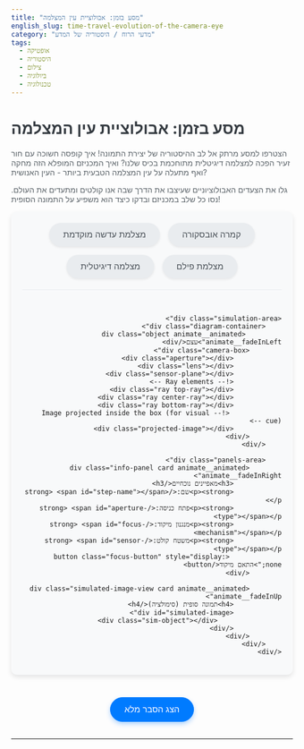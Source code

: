 ```yaml
---
title: "מסע בזמן: אבולוציית עין המצלמה"
english_slug: time-travel-evolution-of-the-camera-eye
category: "מדעי הרוח / היסטוריה של המדע"
tags:
  - אופטיקה
  - היסטוריה
  - צילום
  - ביולוגיה
  - טכנולוגיה
---
```

# מסע בזמן: אבולוציית עין המצלמה

הצטרפו למסע מרתק אל לב ההיסטוריה של יצירת התמונה! איך קופסה חשוכה עם חור זעיר הפכה למצלמה דיגיטלית מתוחכמת בכיס שלנו? ואיך המכניזם המופלא הזה מחקה ואף מתעלה על עין המצלמה הטבעית ביותר - העין האנושית?

גלו את הצעדים האבולוציוניים שעיצבו את הדרך שבה אנו קולטים ומתעדים את העולם. נסו כל שלב במכניזם ובדקו כיצד הוא משפיע על התמונה הסופית!

<div class="app-container">
    <div class="controls">
        <button data-step="0" class="step-button">קמרה אובסקורה</button>
        <button data-step="1" class="step-button">מצלמת עדשה מוקדמת</button>
        <button data-step="2" class="step-button">מצלמת פילם</button>
        <button data-step="3" class="step-button">מצלמה דיגיטלית</button>
    </div>

    <div class="simulation-area">
        <div class="diagram-container">
             <div class="object animate__animated animate__fadeInLeft">עצם</div>
            <div class="camera-box">
                <div class="aperture"></div>
                <div class="lens"></div>
                <div class="sensor-plane"></div>
                <!-- Ray elements -->
                <div class="ray top-ray"></div>
                <div class="ray center-ray"></div>
                <div class="ray bottom-ray"></div>
                 <!-- Image projected inside the box (for visual cue) -->
                <div class="projected-image"></div>
            </div>
        </div>

        <div class="panels-area">
            <div class="info-panel card animate__animated animate__fadeInRight">
                <h3>מאפיינים נוכחיים</h3>
                <p><strong>שם:</strong> <span id="step-name"></span></p>
                <p><strong>פתח כניסה:</strong> <span id="aperture-type"></span></p>
                <p><strong>מנגנון מיקוד:</strong> <span id="focus-mechanism"></span></p>
                <p><strong>משטח קולט:</strong> <span id="sensor-type"></span></p>
                 <button class="focus-button" style="display: none;">התאם מיקוד</button>
            </div>

            <div class="simulated-image-view card animate__animated animate__fadeInUp">
                <h4>תמונה סופית (סימולציה)</h4>
                <div id="simulated-image">
                    <div class="sim-object"></div>
                </div>
            </div>
        </div>
    </div>
</div>

<style>
     /* Add basic animation library reference if allowed, otherwise skip */
    /* @import url('https://cdnjs.cloudflare.com/ajax/libs/animate.css/4.1.1/animate.min.css'); */


    .app-container {
        direction: rtl;
        font-family: 'Segoe UI', Tahoma, Geneva, Verdana, sans-serif;
        display: flex;
        flex-direction: column;
        gap: 30px;
        margin-bottom: 40px;
        background-color: #f8f9fa; /* Light background */
        padding: 20px;
        border-radius: 10px;
        box-shadow: 0 4px 8px rgba(0, 0, 0, 0.1);
        overflow: hidden; /* Ensure animations stay within bounds */
    }

    h1, h2, h3, h4 {
        color: #343a40; /* Dark grey headings */
    }

    p {
        color: #5a6268; /* Slightly lighter text */
    }

    .controls {
        display: flex;
        justify-content: center;
        gap: 15px;
        flex-wrap: wrap;
        padding-bottom: 20px;
        border-bottom: 1px solid #e9ecef;
    }

    .step-button {
        padding: 12px 25px;
        font-size: 1.1em;
        cursor: pointer;
        border: none;
        background-color: #e9ecef; /* Light grey */
        color: #495057; /* Dark grey text */
        border-radius: 25px; /* Pill shape */
        transition: all 0.3s ease;
        box-shadow: 0 2px 4px rgba(0, 0, 0, 0.08);
    }

    .step-button:hover {
        background-color: #dee2e6;
        transform: translateY(-2px);
    }

    .step-button.active {
        background-color: #007bff; /* Primary blue */
        color: white;
        box-shadow: 0 4px 8px rgba(0, 123, 255, 0.3);
        transform: translateY(-1px);
    }

     .step-button:active {
         transform: translateY(0);
         box-shadow: 0 2px 4px rgba(0, 123, 255, 0.3);
     }

    .simulation-area {
        display: flex;
        flex-direction: column; /* Stack diagram and panels on small screens */
        gap: 30px;
    }

    .diagram-container {
        display: flex;
        align-items: center;
        justify-content: center;
        gap: 20px; /* Increased gap */
        min-height: 200px; /* Increased height */
        position: relative;
        padding: 20px; /* Add padding */
        background-color: #ffffff; /* White background for diagram */
        border-radius: 8px;
        box-shadow: inset 0 0 10px rgba(0,0,0,0.05); /* Inner shadow */
         overflow: hidden; /* Keep rays inside */
    }

    .object {
        width: 60px; /* Slightly larger object */
        height: 100px;
        background: linear-gradient(to bottom, #e74c3c, #c0392b); /* Gradient */
        color: white;
        font-weight: bold;
        display: flex;
        align-items: center;
        justify-content: center;
        flex-shrink: 0;
        border-radius: 8px;
        box-shadow: 0 4px 6px rgba(0,0,0,0.1);
        position: relative; /* For animation */
    }


    .camera-box {
        width: 250px; /* Wider box */
        height: 120px; /* Taller box */
        border: 3px solid #343a40; /* Darker border */
        background-color: #495057; /* Dark grey camera body */
        position: relative;
        display: flex;
        align-items: center;
        padding: 0 15px; /* More padding */
        box-sizing: border-box;
        border-radius: 8px;
         overflow: hidden; /* Crucial for ray drawing */
         transform-style: preserve-3d; /* For potential 3D hints */
    }

    .aperture, .lens, .sensor-plane {
         position: absolute;
         top: 50%;
         transform: translateY(-50%);
         transition: all 0.5s ease-in-out; /* Smooth transitions for components */
    }


    .aperture {
        width: 8px; /* Base size */
        height: 8px;
        background-color: white; /* Light appears to pass through */
        border-radius: 50%;
        left: 10px; /* Closer to front edge */
         z-index: 2; /* Above rays */
    }

    .lens {
        width: 30px; /* Wider lens */
        height: 80px; /* Taller lens */
        background: linear-gradient(to right, rgba(173, 216, 230, 0.8), rgba(0, 123, 255, 0.6)); /* Gradient blue */
        border: 1px solid #007bff;
        border-radius: 8px;
        left: 10px; /* Default position */
        display: none; /* Hidden by default */
        z-index: 1; /* Below aperture/sensor visual cues */
        box-shadow: 0 0 10px rgba(0, 123, 255, 0.5);
    }

    .sensor-plane {
        width: 15px; /* Wider sensor */
        height: 90px; /* Taller sensor */
        background-color: #ced4da; /* Light grey default */
        border: 2px dashed #6c757d; /* Dashed border */
        right: 10px; /* At the back */
        z-index: 1;
    }

    /* Ray Styling - Using Divs for easier positioning/animation */
    .ray {
        position: absolute;
        height: 2px; /* Thin line */
        background: linear-gradient(to right, rgba(255, 255, 0, 0.8), rgba(255, 255, 0, 0)); /* Yellow light effect */
        transform-origin: left center; /* Rotate from the start point */
        z-index: 0; /* Below camera components */
        pointer-events: none; /* Don't interfere with clicks */
         transition: all 0.5s ease-in-out; /* Animate ray movement/rotation */
    }

    .ray.top-ray { top: 50%; left: 0; } /* Base position */
    .ray.center-ray { top: 50%; left: 0; background: rgba(255, 255, 255, 0.5); /* White for center ray */ }
    .ray.bottom-ray { top: 50%; left: 0; }


    /* Projected Image inside Camera (optional visual aid) */
    .projected-image {
         position: absolute;
         right: 10px; /* Near the sensor */
         top: 50%;
         width: 30px; /* Smaller visual cue */
         height: 50px;
         background-color: rgba(231, 76, 60, 0.5); /* Semi-transparent red */
         transform: translateY(-50%) rotateZ(180deg); /* Always inverted inside */
         opacity: 0.3; /* Subtle */
         transition: all 0.5s ease-in-out;
         display: none; /* Shown when image forms */
    }


     /* --- Step Specific Styles --- */

    /* Step 0: Camera Obscura */
    .camera-box[data-step="0"] .aperture {
        width: 5px; height: 5px; /* Tiny hole */
        background-color: #ffffff;
        left: 15px;
         display: block;
    }
    .camera-box[data-step="0"] .lens { display: none; }
    .camera-box[data-step="0"] .sensor-plane { background-color: #e9ecef; border: 2px dashed #adb5bd; width: 15px; } /* Screen/surface */
     .camera-box[data-step="0"] .projected-image { display: block; } /* Show inner image */

    /* Step 1: Early Lens Camera */
    .camera-box[data-step="1"] .aperture { display: none; } /* Lens acts as aperture */
    .camera-box[data-step="1"] .lens {
        display: block;
        left: 10px; /* At the front */
        width: 30px; height: 80px;
    }
    .camera-box[data-step="1"] .sensor-plane { background-color: #e9ecef; border: 2px dashed #adb5bd; width: 15px; } /* Screen/surface, maybe adjustable position */
     .camera-box[data-step="1"] .projected-image { display: block; } /* Show inner image */

    /* Step 2: Film Camera */
    .camera-box[data-step="2"] .aperture { display: none; }
    .camera-box[data-step="2"] .lens { display: block; left: 10px; width: 30px; height: 80px;}
    .camera-box[data-step="2"] .sensor-plane { background-color: #6f42c1; border: none; width: 15px; } /* Purple for Film */
     .camera-box[data-step="2"] .projected-image { display: block; } /* Show inner image */

    /* Step 3: Digital Camera */
    .camera-box[data-step="3"] .aperture { display: none; }
    .camera-box[data-step="3"] .lens { display: block; left: 10px; width: 30px; height: 80px;}
    .camera-box[data-step="3"] .sensor-plane { background-color: #28a745; border: none; width: 15px; } /* Green for Digital Sensor */
     .camera-box[data-step="3"] .projected-image { display: block; } /* Show inner image */


    /* --- Panels Area --- */
    .panels-area {
        display: flex;
        flex-direction: row; /* Side-by-side on wider screens */
        gap: 20px;
         flex-wrap: wrap; /* Wrap on smaller screens */
         justify-content: center; /* Center panels when wrapped */
    }

    .card {
        background-color: #ffffff;
        border-radius: 8px;
        padding: 20px;
        box-shadow: 0 2px 6px rgba(0, 0, 0, 0.08);
         flex-grow: 1; /* Allow cards to grow */
         flex-basis: 0; /* Base size for flex growth */
         min-width: 250px; /* Minimum width before wrapping */
    }

    .info-panel {
        display: flex;
        flex-direction: column;
        gap: 10px;
    }

     .info-panel p {
        margin: 0;
        font-size: 0.95em;
        line-height: 1.5;
    }

    .info-panel strong {
        color: #007bff; /* Highlight info titles */
    }

    .focus-button {
        margin-top: 15px;
        padding: 10px 15px;
        font-size: 0.95em;
        cursor: pointer;
        border: none;
        background-color: #ffc107; /* Warning yellow */
        color: #343a40;
        border-radius: 5px;
        transition: background-color 0.3s ease;
        align-self: flex-start; /* Align button left */
    }

    .focus-button:hover {
        background-color: #ffda6a;
    }

    .simulated-image-view {
         display: flex;
         flex-direction: column;
         align-items: center; /* Center image and title */
    }

    #simulated-image {
        width: 180px; /* Size of the simulated output */
        height: 240px; /* Maintain aspect ratio relative to object */
        margin-top: 10px;
        border: 2px solid #343a40; /* Dark border like a screen */
        background-color: #212529; /* Dark screen background */
        position: relative;
        overflow: hidden;
        border-radius: 5px;
        box-shadow: inset 0 0 10px rgba(0,0,0,0.5); /* Inner shadow */
        transition: all 0.6s ease-in-out; /* Smooth transition for image state */
    }

    #simulated-image .sim-object {
        width: 60px; /* Matches object size */
        height: 100px;
        background: linear-gradient(to bottom, #e74c3c, #c0392b); /* Matches object gradient */
        position: absolute;
        /* Initial state (Camera Obscura / Film) - Inverted, blurry, dim */
        bottom: 50%; /* Default to inverted */
        left: 50%;
        transform: translate(-50%, 50%); /* Center while maintaining inversion */
        filter: blur(8px) brightness(40%); /* Default blurry and dim */
        opacity: 0.8;
        transition: all 0.6s ease-in-out; /* Animate position, blur, opacity */
        will-change: transform, filter, opacity; /* Optimize animation */
    }

     /* --- Simulated Image Styling per step --- */

    #simulated-image[data-step="0"] .sim-object {
         bottom: 50%; left: 50%;
         transform: translate(-50%, 50%) scaleY(-1); /* Explicitly scaleY(-1) for clarity */
         filter: blur(8px) brightness(40%); /* Dim and blurry */
         opacity: 0.8;
    }

    #simulated-image[data-step="1"] .sim-object,
    #simulated-image[data-step="2"] .sim-object {
        /* Lens/Film - Inverted, Sharper, Brighter (when focused) */
         bottom: 50%; left: 50%;
         transform: translate(-50%, 50%) scaleY(-1); /* Still inverted */
         filter: blur(0px) brightness(100%); /* Assume focused state via JS/CSS class */
         opacity: 1;
    }

    #simulated-image[data-step="3"] .sim-object {
        /* Digital - Upright, Sharp, Full Brightness */
         top: 50%; left: 50%;
         transform: translate(-50%, -50%) scaleY(1); /* Upright */
         filter: blur(0px) brightness(100%);
         opacity: 1;
         /* Simulate color: Maybe add a border or subtle text? */
         box-shadow: 0 0 15px rgba(40, 167, 69, 0.8); /* Hint of green digital */
    }

    /* --- Focus Simulation State --- */
    #simulated-image.is-blurry .sim-object {
         filter: blur(8px) brightness(100%); /* Blurry but bright (lens) */
         /* Optional: change position slightly to show focus plane mismatch */
         /* transform: translate(-50%, 50%) scaleY(-1) scale(0.9); */
    }


    .explanation-button {
        display: block;
        width: fit-content;
        margin: 30px auto;
        padding: 12px 25px;
        font-size: 1.1em;
        cursor: pointer;
        border: 1px solid #007bff;
        background-color: #007bff;
        color: white;
        border-radius: 25px;
        transition: background-color 0.3s ease, transform 0.3s ease;
         box-shadow: 0 4px 8px rgba(0, 123, 255, 0.3);
    }
     .explanation-button:hover {
         background-color: #0056b3;
         transform: translateY(-2px);
     }
     .explanation-button:active {
         transform: translateY(0);
     }

    .explanation {
        border-top: 1px solid #ced4da;
        margin-top: 40px;
        padding-top: 30px;
        display: none; /* Hidden by default */
        background-color: #e9ecef; /* Light grey background */
        padding: 20px;
        border-radius: 8px;
    }

    .explanation h2, .explanation h3 {
        color: #343a40;
        margin-top: 25px;
        margin-bottom: 12px;
        border-bottom: 1px solid #adb5bd; /* Subtle separator */
        padding-bottom: 5px;
    }

    .explanation p {
        line-height: 1.7;
        margin-bottom: 15px;
        color: #5a6268;
    }

    .explanation ul {
        margin-bottom: 15px;
        padding-right: 20px; /* Indent lists */
    }

    .explanation ul li {
        margin-bottom: 8px;
        line-height: 1.6;
         color: #5a6268;
    }

    .explanation ul li strong {
        color: #007bff; /* Highlight key terms in explanation */
    }

    /* --- Responsive Adjustments --- */
    @media (min-width: 768px) {
        .simulation-area {
            flex-direction: row; /* Side-by-side on larger screens */
            align-items: flex-start; /* Align items to the top */
        }
         .diagram-container {
             flex-basis: 60%; /* Diagram takes more space */
             flex-grow: 0;
             min-height: 300px; /* Taller diagram */
         }
         .panels-area {
             flex-direction: column; /* Stack panels */
             flex-basis: 40%; /* Panels take less space */
             flex-grow: 0;
         }
         .card {
             flex-basis: auto; /* Remove base size when stacked */
         }
          .info-panel {
              min-height: 200px; /* Give info panel some height */
          }
           #simulated-image-view {
               align-items: center; /* Ensure simulated image is centered vertically */
           }
    }


</style>

<button class="explanation-button">הצג הסבר מלא</button>

<div class="explanation">
    <h2>הסבר: מסע בזמן - אבולוציית עין המצלמה</h2>

    <h3>מהי מערכת 'עין מצלמה'?</h3>
    <p>בבסיסה, מערכת 'עין מצלמה' היא מכשיר פלאי המאסף אור מהעולם סביבנו, מעבד אותו ליצירת דמות של העצמים, ורושם או קולט את הדמות הזו. זה יכול להיות פלא טבעי כמו העין שלכם, או פלא טכנולוגי כמו מצלמת הטלפון הנייד. העיקרון המרכזי הוא שליטה באור כדי ליצור תמונה ברורה.</p>

    <h3>עיקרון הקמרה אובסקורה: הקסם של הקופסה החשוכה והחור הזעיר</h3>
    <p>המצלמה האובסקורה (בלטינית: "חדר חשוך") היא הדוגמה הפשוטה ביותר. דמיינו חדר אטום לחלוטין, עם חור קטן בקיר אחד. אור מעצמים מחוץ לחדר חודר דרך החור הזה ומקרין תמונה של העולם החיצון על הקיר הנגדי - אבל הפוכה לחלוטין!</p>
    <ul>
        <li><strong>איך נוצרת הדמות?</strong> קרני האור מכל נקודה על העצם החיצוני מתפשטות לכל עבר. רק הקרניים המצליחות לעבור דרך החור הצר ממשיכות פנימה. כשהן מגיעות לקיר הנגדי, הן יוצרות נקודה אחת שתואמת לנקודה המקורית על העצם. הקרניים מחלקו העליון של העצם עוברות דרך החור ופוגעות בחלק התחתון של הקיר הפנימי, ולהיפך. זה גורם לדמות להיות <strong>הפוכה</strong> ומעוותת צדדית.</li>
        <li><strong>האתגר: בהירות מול חדות:</strong> חור קטן מדי מכניס מעט אור, והתמונה עמומה. חור גדול מדי מכניס יותר אור, אבל קרניים מנקודות שונות על העצם יכולות לעבור דרך אזורים שונים של החור ולפגוע באותה נקודה על הקיר הפנימי, מה שיוצר תמונה <strong>מטושטשת</strong>. תמיד יש פשרה, והתמונה בקמרה אובסקורה תמיד תהיה מעט מטושטשת ועמומה.</li>
    </ul>

    <h3>המהפכה: עדשות - לאסוף אור ולמקד אותו כמו קסם</h3>
    <p>הצעד הגדול הבא היה גילוי הכוח של עדשות. עדשה (או מערכת מורכבת יותר של עדשות) מחליפה את החור הזעיר. היא מסוגלת לאסוף כמות גדולה בהרבה של אור מכל נקודה על העצם ולכופף את הקרניים הללו בצורה מדויקת כך שיתמקדו לנקודה אחת חדה על המשטח הקולט.</p>
    <ul>
        <li><strong>אור רב יותר, תמונה בהירה יותר:</strong> עדשה עם קוטר גדול יכולה לאסוף פי כמה וכמה יותר אור מחור קטן, וכך ליצור תמונה בהירה וברורה בהרבה.</li>
        <li><strong>חדות מדהימה:</strong> עדשות מתוכננות באופן אופטי מדויק כדי למקד קרני אור מנקודה אחת בעולם לנקודה אחת (אידיאלית) בתוך המצלמה. זה מאפשר ליצור דמויות <strong>חדות</strong> וברורות.</li>
        <li><strong>הפוקוס מתעורר לחיים:</strong> עדשה ממקדת את האור במישור מסוים. רק עצמים הנמצאים במרחק מסוים מהעדשה (ב"מישור המוקד") ייראו חדים על המשטח הקולט. במצלמות עם עדשות, ניתן לשנות את המיקוד (לרוב על ידי שינוי המרחק בין העדשה למשטח הקולט) כדי לקבל תמונה חדה של עצמים במרחקים שונים.</li>
    </ul>

    <h3>תופסים את הרגע: אמצעי רישום התמונה לאורך הדורות</h3>
    <p>אחרי שהאור עבר דרך הפתח ויצר דמות, איך שומרים אותה לנצח? האתגר הזה הוביל לפיתוחים טכנולוגיים מהפכניים:</p>
    <ul>
        <li><strong>פלטות ופילם רגישים לאור:</strong> המצאת הצילום התבססה על חומרים כימיים המגיבים לאור (כמו מלחי כסף). הדמות האופטית הוקרנה על פלטה או סרט (פילם) מצופים בחומרים אלו. האור יצר שינוי כימי, ולאחר "פיתוח" במעבדה, התקבלה תמונה קבועה. זה היה קסם שאיפשר לתעד רגעים בדיוק מדהים.</li>
        <li><strong>חיישנים דיגיטליים: המהפכה הדיגיטלית:</strong> המצלמה הדיגיטלית מחליפה את הכימיה של הפילם באלקטרוניקה. חיישנים דיגיטליים (כמו CCD או CMOS) מורכבים ממיליוני תאים זעירים (פיקסלים) שכל אחד מהם ממיר אור לאות חשמלי. אותות אלו מעובדים דיגיטלית ומרכיבים את התמונה שאנו רואים על המסך או שומרים כקובץ. היתרונות? מיידיות, קלות שיתוף, אחסון אינסופי ויכולת עריכה כמעט בלתי מוגבלת. הבונוס הגדול: המצלמה הדיגיטלית מסוגלת <strong>לתקן את היפוך התמונה</strong> באופן אוטומטי באמצעות עיבוד תמונה!</li>
    </ul>

    <h3>הדמיון המדהים: העין הביולוגית מול המצלמה הטכנולוגית</h3>
    <p>אל לנו לשכוח את המצלמה המדהימה ביותר שיש - העין שלנו! מבנה העין מקביל באופן מרתק למצלמה טכנולוגית, וממחיש את העקרונות האופטיים האוניברסליים:</p>
    <ul>
        <li><strong>קרנית:</strong> כמו השכבה הקדמית של עדשת מצלמה, שוברת את רוב האור הנכנס.</li>
        <li><strong>אישון:</strong> פתח משתנה בגודלו (נשלט על ידי הקשתית, "הצמצם" של העין) השולט בכמות האור הנכנסת.</li>
        <li><strong>עדשה:</strong> ממש כמו עדשה במצלמה, ממקדת את האור. אך לעדשת העין יכולת מופלאה: היא משנה את צורתה ("אקומודציה") כדי להתמקד אוטומטית על עצמים במרחקים שונים - מנגנון מיקוד אוטומטי ביולוגי!</li>
        <li><strong>רשתית:</strong> המשטח האחורי של העין, המרופד בקולטני אור (פוטורצפטורים) הרגישים לצבע (מדוכים) ולעוצמת אור (קנים). זו המקבילה הביולוגית לפילם או לחיישן הדיגיטלי. האותות מהרשתית נשלחים למוח, שמעבד אותם ויוצר את התמונה התלת-ממדית, הצבעונית והישרה שאנו רואים.</li>
    </ul>
    <p>ההשראה ההדדית בין העין לטכנולוגיה ברורה. הבנת העין עזרה לבנות מצלמות טובות יותר, ופיתוח המצלמות העמיק את ההבנה שלנו על הראייה. זהו סיפור מרתק של טבע וטכנולוגיה משתלבים יחד במסע אחר יצירת התמונה המושלמת.</p>
</div>

<script>
    const steps = [
        {
            name: "קמרה אובסקורה",
            aperture: "חור מחט זעיר",
            focus: "קבוע (חדות נמוכה)",
            sensor: "משטח הקרנה (נייר/מסך)",
            imageSim: { blur: 8, brightness: 0.4, inverted: true, color: false },
            showFocusButton: false
        },
        {
            name: "מצלמת עדשה מוקדמת",
            aperture: "עדשה יחידה",
            focus: "ידני (שינוי מרחק)",
            sensor: "משטח הקרנה / לוח רגיש לאור",
            imageSim: { blur: 0, brightness: 1, inverted: true, color: false },
            showFocusButton: true // Can simulate focus adjustment
        },
        {
            name: "מצלמת פילם",
            aperture: "מערכת עדשות עם צמצם",
            focus: "ידני/אוטומטי",
            sensor: "פילם רגיש לאור",
            imageSim: { blur: 0, brightness: 1, inverted: true, color: false }, // Simulate sharpness/brightness for sim
            showFocusButton: true // Can simulate focus adjustment
        },
        {
            name: "מצלמה דיגיטלית",
            aperture: "מערכת עדשות עם צמצם",
            focus: "אוטומטי מהיר",
            sensor: "חיישן דיגיטלי (CCD/CMOS)",
            imageSim: { blur: 0, brightness: 1, inverted: false, color: true },
             showFocusButton: true // Can simulate focus (auto) or just show it's sharp
        }
    ];

    const buttons = document.querySelectorAll('.step-button');
    const diagramContainer = document.querySelector('.camera-box');
    const simulatedImageDiv = document.getElementById('simulated-image');
    const stepNameSpan = document.getElementById('step-name');
    const apertureTypeSpan = document.getElementById('aperture-type');
    const focusMechanismSpan = document.getElementById('focus-mechanism');
    const sensorTypeSpan = document.getElementById('sensor-type');
    const focusButton = document.querySelector('.focus-button');

    const rayTop = document.querySelector('.ray.top-ray');
    const rayCenter = document.querySelector('.ray.center-ray');
    const rayBottom = document.querySelector('.ray.bottom-ray');
    const diagramObject = document.querySelector('.diagram-container .object');

    const explanationButton = document.querySelector('.explanation-button');
    const explanationDiv = document.querySelector('.explanation');

    let currentStepIndex = -1; // Start with no step active

    function calculateRayPath(stepIndex) {
        const objectRect = diagramObject.getBoundingClientRect();
        const cameraRect = diagramContainer.getBoundingClientRect(); // Use container for positioning context
        const aperture = diagramContainer.querySelector('.aperture');
        const lens = diagramContainer.querySelector('.lens');
        const sensor = diagramContainer.querySelector('.sensor-plane');

        // Calculate positions relative to diagramContainer
        const objX = objectRect.left - cameraRect.left + objectRect.width; // Right edge of object
        const objTopY = objectRect.top - cameraRect.top;
        const objCenterY = objectRect.top - cameraRect.top + objectRect.height / 2;
        const objBottomY = objectRect.top - cameraRect.top + objectRect.height;

        let passageX, passageYCenter; // Point where rays pass through aperture/lens
        const sensorX = sensor.offsetLeft; // Left edge of sensor relative to camera-box
        const cameraBoxLeftRelativeToContainer = diagramContainer.querySelector('.camera-box').offsetLeft;

         // The actual passage point is relative to the camera-box, need to translate its X pos
        const camPassageXRelativeToContainer = cameraBoxLeftRelativeToContainer + (stepIndex === 0 ? aperture.offsetLeft + aperture.offsetWidth/2 : lens.offsetLeft + lens.offsetWidth/2);


        // For simplicity in calculation, let's assume the effective pinhole/lens point is centered vertically
        passageYCenter = cameraRect.height / 2; // Vertical center of diagram container

        const rays = [];

        // Calculate ray paths
        // Ray from top of object through passage to sensor
        let dx_top = sensorX + cameraBoxLeftRelativeToContainer - objX;
        let dy_top = (cameraBoxLeftRelativeToContainer + sensor.offsetTop + sensor.offsetHeight/2) - objTopY; // Approximate sensor center Y relative to obj top Y
         // For pinhole/lens, rays cross. Y on sensor is inverted relative to object Y.
         let sensorTargetY_top = passageYCenter + (passageYCenter - objTopY) * ( (sensorX + cameraBoxLeftRelativeToContainer - camPassageXRelativeToContainer) / (camPassageXRelativeToContainer - objX) );


        // Ray from center of object straight through passage to sensor
        let dx_center = sensorX + cameraBoxLeftRelativeToContainer - objX;
        let dy_center = passageYCenter - objCenterY;
        let sensorTargetY_center = passageYCenter; // Center ray goes straight through center

         // Ray from bottom of object through passage to sensor
        let dx_bottom = sensorX + cameraBoxLeftRelativeToContainer - objX;
        let dy_bottom = (cameraBoxLeftRelativeToContainer + sensor.offsetTop + sensor.offsetHeight/2) - objBottomY;
         let sensorTargetY_bottom = passageYCenter + (passageYCenter - objBottomY) * ( (sensorX + cameraBoxLeftRelativeToContainer - camPassageXRelativeToContainer) / (camPassageXRelativeToContainer - objX) );


        // Calculate total distance and angle for each ray
        const distTop = Math.sqrt(dx_top * dx_top + (sensorTargetY_top - objTopY) * (sensorTargetY_top - objTopY));
        const angleTop = Math.atan2(sensorTargetY_top - objTopY, dx_top) * 180 / Math.PI;

        const distCenter = Math.sqrt(dx_center * dx_center + (sensorTargetY_center - objCenterY) * (sensorTargetY_center - objCenterY));
        const angleCenter = Math.atan2(sensorTargetY_center - objCenterY, dx_center) * 180 / Math.PI;


        const distBottom = Math.sqrt(dx_bottom * dx_bottom + (sensorTargetY_bottom - objBottomY) * (sensorTargetY_bottom - objBottomY));
        const angleBottom = Math.atan2(sensorTargetY_bottom - objBottomY, dx_bottom) * 180 / Math.PI;


         // Position rays at the object's edge
        rayTop.style.top = `${objTopY}px`;
        rayTop.style.left = `${objX}px`;
        rayTop.style.width = `${distTop}px`;
        rayTop.style.transform = `rotate(${angleTop}deg)`;
        rayTop.style.opacity = 1;


        rayCenter.style.top = `${objCenterY}px`;
        rayCenter.style.left = `${objX}px`;
        rayCenter.style.width = `${distCenter}px`;
        rayCenter.style.transform = `rotate(${angleCenter}deg)`;
        rayCenter.style.opacity = 0.7; /* Center ray slightly less prominent */


        rayBottom.style.top = `${objBottomY}px`;
        rayBottom.style.left = `${objX}px`;
        rayBottom.style.width = `${distBottom}px`;
        rayBottom.style.transform = `rotate(${angleBottom}deg)`;
        rayBottom.style.opacity = 1;


         // Position the projected image inside the camera box based on ray crossing
         const projectedImage = diagramContainer.querySelector('.projected-image');
         if (stepIndex === 0 || stepIndex === 1 || stepIndex === 2) {
             // For inverted images (Obscura, Lens, Film), position at sensor
             const sensorCenterYRelativeToContainer = sensor.offsetTop + sensor.offsetHeight/2 + cameraBoxLeftRelativeToContainer - cameraRect.left;
              // Calculate where the image should be vertically centered on the sensor
             const projectedImageCenterY = sensorCenterYRelativeToContainer + (passageYCenter - objCenterY) * ( (sensor.offsetLeft + sensor.offsetWidth/2 + cameraBoxLeftRelativeToContainer - camPassageXRelativeToContainer) / (camPassageXRelativeToContainer - objX) );

             projectedImage.style.right = `${diagramContainer.querySelector('.camera-box').offsetWidth - (sensor.offsetLeft + sensor.offsetWidth/2)}px`; /* Center of sensor relative to camera box right edge */
             projectedImage.style.top = `${projectedImageCenterY}px`; // Position vertically based on calculation
             projectedImage.style.transform = `translateY(-50%) rotateZ(180deg)`;
             projectedImage.style.display = 'block'; // Ensure visible
         } else {
              // Digital - image processed, conceptually upright, maybe hide projected or show processed
              projectedImage.style.display = 'none'; // Hide the raw projected image
         }
    }


    function updateSimulation(stepIndex, isFocusing = false) {
        if (stepIndex === currentStepIndex && !isFocusing) return; // Prevent unnecessary updates if not focusing state change

        const stepData = steps[stepIndex];
        currentStepIndex = stepIndex; // Update current step

        // Update diagram appearance based on step
        diagramContainer.setAttribute('data-step', stepIndex);

        // Update info panel
        stepNameSpan.textContent = stepData.name;
        apertureTypeSpan.textContent = stepData.aperture;
        focusMechanismSpan.textContent = stepData.focus;
        sensorTypeSpan.textContent = stepData.sensor;

         // Update simulated image appearance (CSS handles most visual changes via data-step)
         // Now also handle blur/focus explicitly via class
        simulatedImageDiv.setAttribute('data-step', stepIndex);

         // Handle blur/focus based on step and isFocusing flag
         if (stepIndex === 0) {
             simulatedImageDiv.classList.add('is-blurry'); // Obscura is always blurry
             focusButton.style.display = 'none';
         } else if (stepIndex >= 1) {
             focusButton.style.display = stepData.showFocusButton ? 'block' : 'none';
             if (isFocusing) {
                 simulatedImageDiv.classList.add('is-blurry');
                 focusButton.textContent = 'התאם מיקוד';
             } else {
                 simulatedImageDiv.classList.remove('is-blurry');
                 focusButton.textContent = 'הצג מטושטש';
             }
         } else {
             simulatedImageDiv.classList.remove('is-blurry');
             focusButton.style.display = 'none';
         }


        // Update active button state
        buttons.forEach((btn, index) => {
            if (index === stepIndex) {
                btn.classList.add('active');
            } else {
                btn.classList.remove('active');
            }
        });

         // Recalculate and draw rays with a slight delay to allow diagram elements to update positions
         setTimeout(() => {
            calculateRayPath(stepIndex);
         }, 50); // Small delay to ensure elements are positioned
    }

    // Add event listeners to buttons
    buttons.forEach(button => {
        button.addEventListener('click', () => {
            const stepIndex = parseInt(button.getAttribute('data-step'));
            updateSimulation(stepIndex);
        });
    });

    // Add event listener for focus button
    focusButton.addEventListener('click', () => {
        const isCurrentlyBlurred = simulatedImageDiv.classList.contains('is-blurry');
        updateSimulation(currentStepIndex, !isCurrentlyBlurred);
    });


    // Add event listener for the explanation button
    explanationButton.addEventListener('click', () => {
        const isHidden = explanationDiv.style.display === 'none' || explanationDiv.style.display === '';
        explanationDiv.style.display = isHidden ? 'block' : 'none';
        explanationButton.textContent = isHidden ? 'הסתר הסבר מלא' : 'הצג הסבר מלא';
         // Scroll to explanation if shown? Optional.
         if (isHidden) {
            explanationDiv.scrollIntoView({ behavior: 'smooth', block: 'start' });
         }
    });

    // Initialize with the first step
    updateSimulation(0);
</script>
---
```